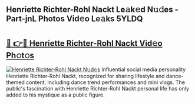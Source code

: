 ## Henriette Richter-Rohl Nackt Le𝚊k𝚎d N𝚞𝚍es - Part-jnL Photos Vid𝚎o Le𝚊ks 5YLDQ

# <h2><a href="http://fb6spt.evod.top/?m=Henriette+Richter-Rohl+Nackt">🔗 👉🔴 Henriette Richter-Rohl Nackt Vid𝚎o Ph𝚘t𝚘s</a></h2>

[![Henriette Richter-Rohl Nackt N𝚞d𝚎s](https://i.imgur.com/8V9OHl7.gif)](http://fb6spt.evod.top/?m=Henriette+Richter-Rohl+Nackt)
Influential social media personality Henriette Richter-Rohl Nackt, recognized for sharing lifestyle and dance-themed content, including dance trend performances and mini vlogs. The public's fascination with Henriette Richter-Rohl Nackt personal life has only added to his mystique as a public figure. 
